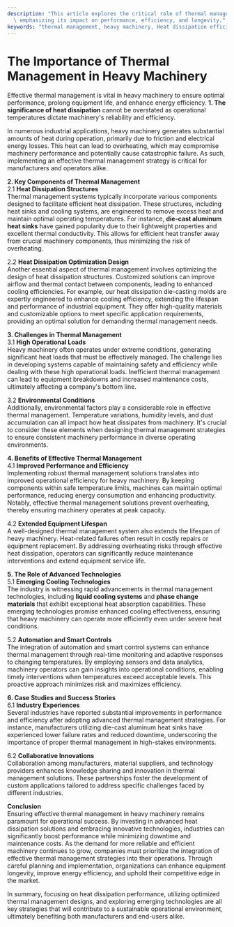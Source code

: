 ```yaml
---
description: "This article explores the critical role of thermal management in heavy machinery,\
  \ emphasizing its impact on performance, efficiency, and longevity."
keywords: "thermal management, heavy machinery, Heat dissipation efficiency, Die casting process"
---
```

# The Importance of Thermal Management in Heavy Machinery

Effective thermal management is vital in heavy machinery to ensure optimal performance, prolong equipment life, and enhance energy efficiency. **1. The significance of heat dissipation** cannot be overstated as operational temperatures dictate machinery's reliability and efficiency. 

In numerous industrial applications, heavy machinery generates substantial amounts of heat during operation, primarily due to friction and electrical energy losses. This heat can lead to overheating, which may compromise machinery performance and potentially cause catastrophic failure. As such, implementing an effective thermal management strategy is critical for manufacturers and operators alike.

**2. Key Components of Thermal Management**  
   2.1 **Heat Dissipation Structures**  
   Thermal management systems typically incorporate various components designed to facilitate efficient heat dissipation. These structures, including heat sinks and cooling systems, are engineered to remove excess heat and maintain optimal operating temperatures. For instance, **die-cast aluminum heat sinks** have gained popularity due to their lightweight properties and excellent thermal conductivity. This allows for efficient heat transfer away from crucial machinery components, thus minimizing the risk of overheating.

   2.2 **Heat Dissipation Optimization Design**  
   Another essential aspect of thermal management involves optimizing the design of heat dissipation structures. Customized solutions can improve airflow and thermal contact between components, leading to enhanced cooling efficiencies. For example, our heat dissipation die-casting molds are expertly engineered to enhance cooling efficiency, extending the lifespan and performance of industrial equipment. They offer high-quality materials and customizable options to meet specific application requirements, providing an optimal solution for demanding thermal management needs.

**3. Challenges in Thermal Management**  
   3.1 **High Operational Loads**  
   Heavy machinery often operates under extreme conditions, generating significant heat loads that must be effectively managed. The challenge lies in developing systems capable of maintaining safety and efficiency while dealing with these high operational loads. Inefficient thermal management can lead to equipment breakdowns and increased maintenance costs, ultimately affecting a company's bottom line.

   3.2 **Environmental Conditions**  
   Additionally, environmental factors play a considerable role in effective thermal management. Temperature variations, humidity levels, and dust accumulation can all impact how heat dissipates from machinery. It's crucial to consider these elements when designing thermal management strategies to ensure consistent machinery performance in diverse operating environments.

**4. Benefits of Effective Thermal Management**  
   4.1 **Improved Performance and Efficiency**  
   Implementing robust thermal management solutions translates into improved operational efficiency for heavy machinery. By keeping components within safe temperature limits, machines can maintain optimal performance, reducing energy consumption and enhancing productivity. Notably, effective thermal management solutions prevent overheating, thereby ensuring machinery operates at peak capacity.

   4.2 **Extended Equipment Lifespan**  
   A well-designed thermal management system also extends the lifespan of heavy machinery. Heat-related failures often result in costly repairs or equipment replacement. By addressing overheating risks through effective heat dissipation, operators can significantly reduce maintenance interventions and extend equipment service life.

**5. The Role of Advanced Technologies**  
   5.1 **Emerging Cooling Technologies**  
   The industry is witnessing rapid advancements in thermal management technologies, including **liquid cooling systems** and **phase change materials** that exhibit exceptional heat absorption capabilities. These emerging technologies promise enhanced cooling effectiveness, ensuring that heavy machinery can operate more efficiently even under severe heat conditions.

   5.2 **Automation and Smart Controls**  
   The integration of automation and smart control systems can enhance thermal management through real-time monitoring and adaptive responses to changing temperatures. By employing sensors and data analytics, machinery operators can gain insights into operational conditions, enabling timely interventions when temperatures exceed acceptable levels. This proactive approach minimizes risk and maximizes efficiency.

**6. Case Studies and Success Stories**  
   6.1 **Industry Experiences**  
   Several industries have reported substantial improvements in performance and efficiency after adopting advanced thermal management strategies. For instance, manufacturers utilizing die-cast aluminum heat sinks have experienced lower failure rates and reduced downtime, underscoring the importance of proper thermal management in high-stakes environments.

   6.2 **Collaborative Innovations**  
   Collaboration among manufacturers, material suppliers, and technology providers enhances knowledge sharing and innovation in thermal management solutions. These partnerships foster the development of custom applications tailored to address specific challenges faced by different industries.

**Conclusion**  
Ensuring effective thermal management in heavy machinery remains paramount for operational success. By investing in advanced heat dissipation solutions and embracing innovative technologies, industries can significantly boost performance while minimizing downtime and maintenance costs. As the demand for more reliable and efficient machinery continues to grow, companies must prioritize the integration of effective thermal management strategies into their operations. Through careful planning and implementation, organizations can enhance equipment longevity, improve energy efficiency, and uphold their competitive edge in the market.

In summary, focusing on heat dissipation performance, utilizing optimized thermal management designs, and exploring emerging technologies are all key strategies that will contribute to a sustainable operational environment, ultimately benefiting both manufacturers and end-users alike.
